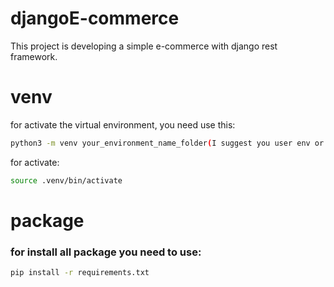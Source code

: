 # djangoE-commerce
This project is developing a simple e-commerce with django rest framework.

# venv
for activate the virtual environment, you need use this:
```bash
python3 -m venv your_environment_name_folder(I suggest you user env or venv or .venv).
```
for activate:
```bash
source .venv/bin/activate
```
# package
### for install all package you need to use:
```bash
pip install -r requirements.txt
```
